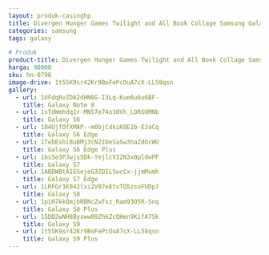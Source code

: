 ```yaml
---
layout: produk-casinghp
title: Divergen Hunger Games Twilight and All Book Collage Samsung Galaxy S9 Plus Case
categories: samsung
tags: galaxy

# Produk
product-title: Divergen Hunger Games Twilight and All Book Collage Samsung Galaxy S9 Plus Case
harga: 90000
sku: hn-0796
image-drive: 1t55K9sr42Kr9BoFePcOuA7cX-LL58qsn
gallery:
  - url: 1UFdqRvZDA2dHN6G-I3Lq-Kue6u6u6BF-
    title: Galaxy Note 8
  - url: 1sTdWmhdq1r-MN57e74o10Vh_LORGUMNb
    title: Galaxy S6
  - url: 184UjfOfXMAP--m0bjCdkiK8E1b-E3aCq
    title: Galaxy S6 Edge
  - url: 1TebEshiBuBMj3cN2IOeSaSw3haZdOcWU
    title: Galaxy S6 Edge Plus
  - url: 1bs5e3PJwjsSDk-YejlcV22N3x0pldwPF
    title: Galaxy S7
  - url: 1ABDWBtAIEGejeG3ZDILSwcCx-jjmMumh
    title: Galaxy S7 Edge
  - url: 1LRFGr1K942lxi2V87eEtvTQ5zsoFUDp7
    title: Galaxy S8
  - url: 1piH7kkQmjbRBNcZwfxz_Ram93O5R-Snq
    title: Galaxy S8 Plus
  - url: 15DD2wNH8Bysww09ZhkZcQHen9KifA7Sk
    title: Galaxy S9
  - url: 1t55K9sr42Kr9BoFePcOuA7cX-LL58qsn
    title: Galaxy S9 Plus
---
```

